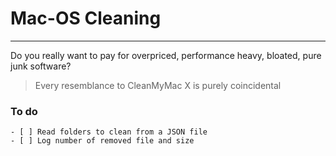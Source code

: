 # Mac-OS Cleaning
---
Do you really want to pay for overpriced, performance heavy, bloated, pure junk software?

> Every resemblance to CleanMyMac X is purely coincidental

### To do

	- [ ] Read folders to clean from a JSON file
	- [ ] Log number of removed file and size
